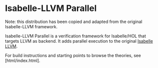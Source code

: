 # Isabelle-LLVM Parallel

Note: this distribution has been copied and adapted from the original Isabelle-LLVM framework.

Isabelle-LLVM Parallel is a verification framework for Isabelle/HOL that targets LLVM as backend.
It adds parallel execution to the original [Isabelle LLVM](http://www21.in.tum.de/~lammich/isabelle_llvm/).

For build instructions and starting points to browse the theories, see [html/index.html].



